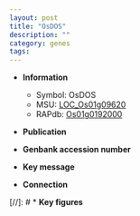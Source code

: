 ```yaml
---
layout: post
title: "OsDOS"
description: ""
category: genes
tags: 
---
```


* **Information**  
    + Symbol: OsDOS  
    + MSU: [LOC_Os01g09620](http://rice.uga.edu/cgi-bin/ORF_infopage.cgi?orf=LOC_Os01g09620)  
    + RAPdb: [Os01g0192000](http://rapdb.dna.affrc.go.jp/viewer/gbrowse_details/irgsp1?name=Os01g0192000)  

* **Publication**  

* **Genbank accession number**  

* **Key message**  

* **Connection**  

[//]: # * **Key figures**  


